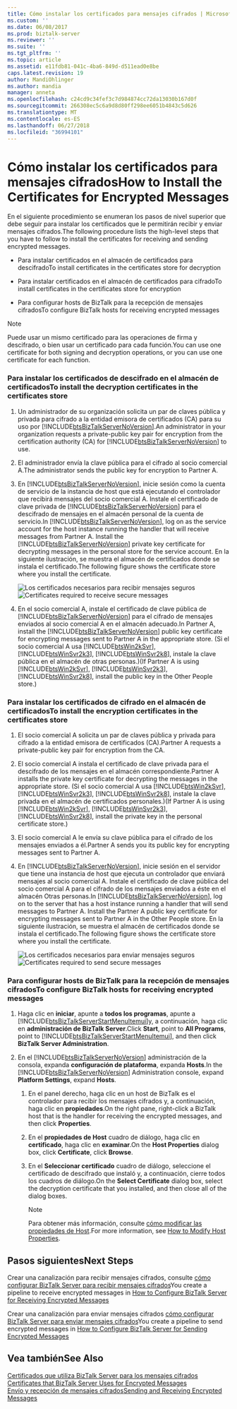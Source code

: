 ```yaml
---
title: Cómo instalar los certificados para mensajes cifrados | Microsoft Docs
ms.custom: ''
ms.date: 06/08/2017
ms.prod: biztalk-server
ms.reviewer: ''
ms.suite: ''
ms.tgt_pltfrm: ''
ms.topic: article
ms.assetid: e11fdb81-041c-4ba6-849d-d511ead0e8be
caps.latest.revision: 19
author: MandiOhlinger
ms.author: mandia
manager: anneta
ms.openlocfilehash: c24cd9c34fef3c7d984874cc72da13030b167d0f
ms.sourcegitcommit: 266308ec5c6a9d8d80ff298ee6051b4843c5d626
ms.translationtype: MT
ms.contentlocale: es-ES
ms.lasthandoff: 06/27/2018
ms.locfileid: "36994101"
---
```

# <a name="how-to-install-the-certificates-for-encrypted-messages"></a><span data-ttu-id="a327a-102">Cómo instalar los certificados para mensajes cifrados</span><span class="sxs-lookup"><span data-stu-id="a327a-102">How to Install the Certificates for Encrypted Messages</span></span>
<span data-ttu-id="a327a-103">En el siguiente procedimiento se enumeran los pasos de nivel superior que debe seguir para instalar los certificados que le permitirán recibir y enviar mensajes cifrados.</span><span class="sxs-lookup"><span data-stu-id="a327a-103">The following procedure lists the high-level steps that you have to follow to install the certificates for receiving and sending encrypted messages.</span></span>  
  
-   <span data-ttu-id="a327a-104">Para instalar certificados en el almacén de certificados para descifrado</span><span class="sxs-lookup"><span data-stu-id="a327a-104">To install certificates in the certificates store for decryption</span></span>  
  
-   <span data-ttu-id="a327a-105">Para instalar certificados en el almacén de certificados para cifrado</span><span class="sxs-lookup"><span data-stu-id="a327a-105">To install certificates in the certificates store for encryption</span></span>  
  
-   <span data-ttu-id="a327a-106">Para configurar hosts de BizTalk para la recepción de mensajes cifrados</span><span class="sxs-lookup"><span data-stu-id="a327a-106">To configure BizTalk hosts for receiving encrypted messages</span></span>  
  
> [!NOTE]
>  <span data-ttu-id="a327a-107">Puede usar un mismo certificado para las operaciones de firma y descifrado, o bien usar un certificado para cada función.</span><span class="sxs-lookup"><span data-stu-id="a327a-107">You can use one certificate for both signing and decryption operations, or you can use one certificate for each function.</span></span>  
  
### <a name="to-install-the-decryption-certificates-in-the-certificates-store"></a><span data-ttu-id="a327a-108">Para instalar los certificados de descifrado en el almacén de certificados</span><span class="sxs-lookup"><span data-stu-id="a327a-108">To install the decryption certificates in the certificates store</span></span>  
  
1. <span data-ttu-id="a327a-109">Un administrador de su organización solicita un par de claves pública y privada para cifrado a la entidad emisora de certificados (CA) para su uso por [!INCLUDE[btsBizTalkServerNoVersion](../includes/btsbiztalkservernoversion-md.md)].</span><span class="sxs-lookup"><span data-stu-id="a327a-109">An administrator in your organization requests a private-public key pair for encryption from the certification authority (CA) for [!INCLUDE[btsBizTalkServerNoVersion](../includes/btsbiztalkservernoversion-md.md)] to use.</span></span>  
  
2. <span data-ttu-id="a327a-110">El administrador envía la clave pública para el cifrado al socio comercial A.</span><span class="sxs-lookup"><span data-stu-id="a327a-110">The administrator sends the public key for encryption to Partner A.</span></span>  
  
3. <span data-ttu-id="a327a-111">En [!INCLUDE[btsBizTalkServerNoVersion](../includes/btsbiztalkservernoversion-md.md)], inicie sesión como la cuenta de servicio de la instancia de host que está ejecutando el controlador que recibirá mensajes del socio comercial A. Instale el certificado de clave privada de [!INCLUDE[btsBizTalkServerNoVersion](../includes/btsbiztalkservernoversion-md.md)] para el descifrado de mensajes en el almacén personal de la cuenta de servicio.</span><span class="sxs-lookup"><span data-stu-id="a327a-111">In [!INCLUDE[btsBizTalkServerNoVersion](../includes/btsbiztalkservernoversion-md.md)], log on as the service account for the host instance running the handler that will receive messages from Partner A. Install the [!INCLUDE[btsBizTalkServerNoVersion](../includes/btsbiztalkservernoversion-md.md)] private key certificate for decrypting messages in the personal store for the service account.</span></span> <span data-ttu-id="a327a-112">En la siguiente ilustración, se muestra el almacén de certificados donde se instala el certificado.</span><span class="sxs-lookup"><span data-stu-id="a327a-112">The following figure shows the certificate store where you install the certificate.</span></span>  
  
    <span data-ttu-id="a327a-113">![Los certificados necesarios para recibir mensajes seguros](../core/media/bpi-sp-msgsec-certmgmt-certstores-receive.gif "BPI_SP_MSGSEC_CertMgmt_CertStores_Receive")</span><span class="sxs-lookup"><span data-stu-id="a327a-113">![Certificates required to receive secure messages](../core/media/bpi-sp-msgsec-certmgmt-certstores-receive.gif "BPI_SP_MSGSEC_CertMgmt_CertStores_Receive")</span></span>  
  
4. <span data-ttu-id="a327a-114">En el socio comercial A, instale el certificado de clave pública de [!INCLUDE[btsBizTalkServerNoVersion](../includes/btsbiztalkservernoversion-md.md)] para el cifrado de mensajes enviados al socio comercial A en el almacén adecuado.</span><span class="sxs-lookup"><span data-stu-id="a327a-114">In Partner A, install the [!INCLUDE[btsBizTalkServerNoVersion](../includes/btsbiztalkservernoversion-md.md)] public key certificate for encrypting messages sent to Partner A in the appropriate store.</span></span> <span data-ttu-id="a327a-115">(Si el socio comercial A usa [!INCLUDE[btsWin2kSvr](../includes/btswin2ksvr-md.md)], [!INCLUDE[btsWinSvr2k3](../includes/btswinsvr2k3-md.md)], [!INCLUDE[btsWinSvr2k8](../includes/btswinsvr2k8-md.md)], instale la clave pública en el almacén de otras personas.)</span><span class="sxs-lookup"><span data-stu-id="a327a-115">(If Partner A is using [!INCLUDE[btsWin2kSvr](../includes/btswin2ksvr-md.md)], [!INCLUDE[btsWinSvr2k3](../includes/btswinsvr2k3-md.md)], [!INCLUDE[btsWinSvr2k8](../includes/btswinsvr2k8-md.md)], install the public key in the Other People store.)</span></span>  
  
### <a name="to-install-the-encryption-certificates-in-the-certificates-store"></a><span data-ttu-id="a327a-116">Para instalar los certificados de cifrado en el almacén de certificados</span><span class="sxs-lookup"><span data-stu-id="a327a-116">To install the encryption certificates in the certificates store</span></span>  
  
1. <span data-ttu-id="a327a-117">El socio comercial A solicita un par de claves pública y privada para cifrado a la entidad emisora de certificados (CA).</span><span class="sxs-lookup"><span data-stu-id="a327a-117">Partner A requests a private-public key pair for encryption from the CA.</span></span>  
  
2. <span data-ttu-id="a327a-118">El socio comercial A instala el certificado de clave privada para el descifrado de los mensajes en el almacén correspondiente.</span><span class="sxs-lookup"><span data-stu-id="a327a-118">Partner A installs the private key certificate for decrypting the messages in the appropriate store.</span></span> <span data-ttu-id="a327a-119">(Si el socio comercial A usa [!INCLUDE[btsWin2kSvr](../includes/btswin2ksvr-md.md)], [!INCLUDE[btsWinSvr2k3](../includes/btswinsvr2k3-md.md)], [!INCLUDE[btsWinSvr2k8](../includes/btswinsvr2k8-md.md)], instale la clave privada en el almacén de certificados personales.)</span><span class="sxs-lookup"><span data-stu-id="a327a-119">(If Partner A is using [!INCLUDE[btsWin2kSvr](../includes/btswin2ksvr-md.md)], [!INCLUDE[btsWinSvr2k3](../includes/btswinsvr2k3-md.md)], [!INCLUDE[btsWinSvr2k8](../includes/btswinsvr2k8-md.md)], install the private key in the personal certificate store.)</span></span>  
  
3. <span data-ttu-id="a327a-120">El socio comercial A le envía su clave pública para el cifrado de los mensajes enviados a él.</span><span class="sxs-lookup"><span data-stu-id="a327a-120">Partner A sends you its public key for encrypting messages sent to Partner A.</span></span>  
  
4. <span data-ttu-id="a327a-121">En [!INCLUDE[btsBizTalkServerNoVersion](../includes/btsbiztalkservernoversion-md.md)], inicie sesión en el servidor que tiene una instancia de host que ejecuta un controlador que enviará mensajes al socio comercial A. Instale el certificado de clave pública del socio comercial A para el cifrado de los mensajes enviados a éste en el almacén Otras personas.</span><span class="sxs-lookup"><span data-stu-id="a327a-121">In [!INCLUDE[btsBizTalkServerNoVersion](../includes/btsbiztalkservernoversion-md.md)], log on to the server that has a host instance running a handler that will send messages to Partner A. Install the Partner A public key certificate for encrypting messages sent to Partner A in the Other People store.</span></span> <span data-ttu-id="a327a-122">En la siguiente ilustración, se muestra el almacén de certificados donde se instala el certificado.</span><span class="sxs-lookup"><span data-stu-id="a327a-122">The following figure shows the certificate store where you install the certificate.</span></span>  
  
    <span data-ttu-id="a327a-123">![Los certificados necesarios para enviar mensajes seguros](../core/media/bpi-sp-msgsec-certmgmt-certstores-send.gif "BPI_SP_MSGSEC_CertMgmt_CertStores_Send")</span><span class="sxs-lookup"><span data-stu-id="a327a-123">![Certificates required to send secure messages](../core/media/bpi-sp-msgsec-certmgmt-certstores-send.gif "BPI_SP_MSGSEC_CertMgmt_CertStores_Send")</span></span>  
  
### <a name="to-configure-biztalk-hosts-for-receiving-encrypted-messages"></a><span data-ttu-id="a327a-124">Para configurar hosts de BizTalk para la recepción de mensajes cifrados</span><span class="sxs-lookup"><span data-stu-id="a327a-124">To configure BizTalk hosts for receiving encrypted messages</span></span>  
  
1. <span data-ttu-id="a327a-125">Haga clic en **iniciar**, apunte a **todos los programas**, apunte a [!INCLUDE[btsBizTalkServerStartMenuItemui](../includes/btsbiztalkserverstartmenuitemui-md.md)]y, a continuación, haga clic en **administración de BizTalk Server**.</span><span class="sxs-lookup"><span data-stu-id="a327a-125">Click **Start**, point to **All Programs**, point to [!INCLUDE[btsBizTalkServerStartMenuItemui](../includes/btsbiztalkserverstartmenuitemui-md.md)], and then click **BizTalk Server Administration**.</span></span>  
  
2. <span data-ttu-id="a327a-126">En el [!INCLUDE[btsBizTalkServerNoVersion](../includes/btsbiztalkservernoversion-md.md)] administración de la consola, expanda **configuración de plataforma**, expanda **Hosts**.</span><span class="sxs-lookup"><span data-stu-id="a327a-126">In the [!INCLUDE[btsBizTalkServerNoVersion](../includes/btsbiztalkservernoversion-md.md)] Administration console, expand **Platform Settings**, expand **Hosts**.</span></span>  
  
   1.  <span data-ttu-id="a327a-127">En el panel derecho, haga clic en un host de BizTalk es el controlador para recibir los mensajes cifrados y, a continuación, haga clic en **propiedades**.</span><span class="sxs-lookup"><span data-stu-id="a327a-127">On the right pane, right-click a BizTalk host that is the handler for receiving the encrypted messages, and then click **Properties**.</span></span>  
  
   2.  <span data-ttu-id="a327a-128">En el **propiedades de Host** cuadro de diálogo, haga clic en **certificado**, haga clic en **examinar**.</span><span class="sxs-lookup"><span data-stu-id="a327a-128">On the **Host Properties** dialog box, click **Certificate**, click **Browse**.</span></span>  
  
   3.  <span data-ttu-id="a327a-129">En el **Seleccionar certificado** cuadro de diálogo, seleccione el certificado de descifrado que instaló y, a continuación, cierre todos los cuadros de diálogo.</span><span class="sxs-lookup"><span data-stu-id="a327a-129">On the **Select Certificate** dialog box, select the decryption certificate that you installed, and then close all of the dialog boxes.</span></span>  
  
       > [!NOTE]
       >  <span data-ttu-id="a327a-130">Para obtener más información, consulte [cómo modificar las propiedades de Host](../core/how-to-modify-host-properties.md).</span><span class="sxs-lookup"><span data-stu-id="a327a-130">For more information, see [How to Modify Host Properties](../core/how-to-modify-host-properties.md).</span></span>  
  
## <a name="next-steps"></a><span data-ttu-id="a327a-131">Pasos siguientes</span><span class="sxs-lookup"><span data-stu-id="a327a-131">Next Steps</span></span>  
 <span data-ttu-id="a327a-132">Crear una canalización para recibir mensajes cifrados, consulte [cómo configurar BizTalk Server para recibir mensajes cifrados](../core/how-to-configure-biztalk-server-for-receiving-encrypted-messages.md)</span><span class="sxs-lookup"><span data-stu-id="a327a-132">You create a pipeline to receive encrypted messages in [How to Configure BizTalk Server for Receiving Encrypted Messages](../core/how-to-configure-biztalk-server-for-receiving-encrypted-messages.md)</span></span>  
  
 <span data-ttu-id="a327a-133">Crear una canalización para enviar mensajes cifrados [cómo configurar BizTalk Server para enviar mensajes cifrados](../core/how-to-configure-biztalk-server-for-sending-encrypted-messages.md)</span><span class="sxs-lookup"><span data-stu-id="a327a-133">You create a pipeline to send encrypted messages in [How to Configure BizTalk Server for Sending Encrypted Messages](../core/how-to-configure-biztalk-server-for-sending-encrypted-messages.md)</span></span>  
  
## <a name="see-also"></a><span data-ttu-id="a327a-134">Vea también</span><span class="sxs-lookup"><span data-stu-id="a327a-134">See Also</span></span>  
 <span data-ttu-id="a327a-135">[Certificados que utiliza BizTalk Server para los mensajes cifrados](../core/certificates-that-biztalk-server-uses-for-encrypted-messages.md) </span><span class="sxs-lookup"><span data-stu-id="a327a-135">[Certificates that BizTalk Server Uses for Encrypted Messages](../core/certificates-that-biztalk-server-uses-for-encrypted-messages.md) </span></span>  
 [<span data-ttu-id="a327a-136">Envío y recepción de mensajes cifrados</span><span class="sxs-lookup"><span data-stu-id="a327a-136">Sending and Receiving Encrypted Messages</span></span>](../core/sending-and-receiving-encrypted-messages.md)